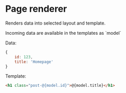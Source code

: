 # Page renderer
Renders data into selected layout and template.

Incoming data are available in the templates as \`model\`

Data:
```javascript
{
	id: 123,
	title: 'Homepage'
}
```

Template:
```html
<h1 class="post-@{model.id}">@{model.title}</h1>
```